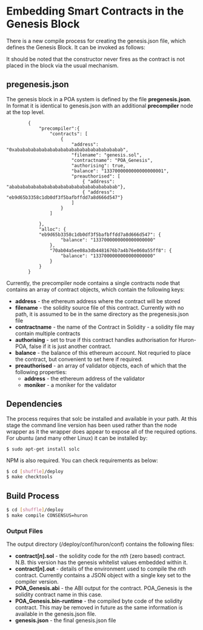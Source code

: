 # Embedding Smart Contracts in the Genesis Block

There is a new compile process for creating the genesis.json file, which defines 
the Genesis Block. It can be invoked as follows:

It should be noted that the constructor never fires as the contract is not 
placed in the block via the usual mechanism. 

## pregenesis.json

The genesis block in a POA system is defined by the file **pregenesis.json**. In format it is identical to genesis.json with an additional **precompiler** node at the top level.


			{
				"precompiler":{
					"contracts": [
						{ 
							"address": "0xabababababababababababababababababababab",
							"filename": "genesis.sol",
							"contractname": "POA_Genesis",
							"authorising": true,
							"balance": "1337000000000000000001",
							"preauthorised": [
								{ "address": "abababababababababababababababababababab"},
								{ "address": "eb9d65b3358c1db0df3f5bafbffdd7a8d666d547"}								
							]
						}
					]				
				
				},
				"alloc": {
				"eb9d65b3358c1db0df3f5bafbffdd7a8d666d547": {
						"balance": "1337000000000000000000" 
					},
			      	"70ab04a5ee08a3db4481676b7a4b76e060a55ff8": {
						"balance": "1337000000000000000000" 
					}
				}
			}


Currently, the precompiler node contains a single contracts node that contains an array of contract objects, which contain the following keys:

- **address** - the ethereum address where the contract will be stored
- **filename** - the solidity source file of this contract. Currently with no path, it is assumed to be in the same directory as the pregenesis.json file
- **contractname** - the name of the Contract in Solidity - a solidity file may contain multiple contracts
- **authorising** - set to true if this contract handles authorisation for Huron-POA, false if it is just another contract.
- **balance** - the balance of this ethereum account. Not requried to place the contract, but convenient to set here if required.
- **preauthorised** - an array of validator objects, each of which that the following properties:
    - **address** - the ethereum address of the validator
    - **moniker** - a moniker for the validator 
    
## Dependencies
    
The process requires that solc be installed and available in your path. At this stage the command line version has been used rather than the node wrapper as it the wrapper does appear to expose all of the required options. For ubuntu (and many other Linux) it can be installed by:

	$ sudo apt-get install solc


NPM is also required. You can check requirements as below:

```bash
$ cd [shuffle]/deploy
$ make checktools
```
    

## Build Process


```bash
$ cd [shuffle]/deploy
$ make compile CONSENSUS=huron
```
      
### Output Files

The output directory (/deploy/conf/huron/conf) contains the following files:

+ **contract[*n*].sol** - the solidity code for the *nth* (zero based) contract. N.B. this version has the genesis whitelist values embedded within it. 
+ **contract[*n*].out** - details of the environment used to compile the *nth* contract. Currently contains a JSON object with a single key set to the compiler version. 
+ **POA_Genesis.abi** - the ABI output for the contract. POA_Genesis is the solidity contract name in this case. 
+ **POA_Genesis.bin-runtime** - the compiled byte code of the solidity contract. This may be removed in future as the same information is available in the genesis.json file.
+ **genesis.json** - the final genesis.json file

